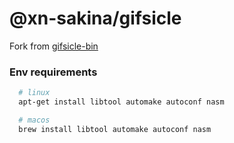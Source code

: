 # @xn-sakina/gifsicle

Fork from [gifsicle-bin](https://github.com/imagemin/gifsicle-bin)

### Env requirements

```bash
  # linux
  apt-get install libtool automake autoconf nasm

  # macos
  brew install libtool automake autoconf nasm
```
